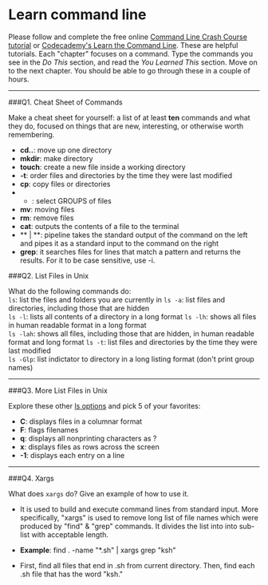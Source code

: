 # Learn command line

Please follow and complete the free online [Command Line Crash Course
tutorial](https://web.archive.org/web/20160708171659/http://cli.learncodethehardway.org/book/) or [Codecademy's Learn the Command Line](https://www.codecademy.com/learn/learn-the-command-line). These are helpful tutorials. Each "chapter" focuses on a command. Type the commands you see in the _Do This_ section, and read the _You Learned This_ section. Move on to the next chapter. You should be able to go through these in a couple of hours.

---

###Q1.  Cheat Sheet of Commands  

Make a cheat sheet for yourself: a list of at least **ten** commands and what they do, focused on things that are new, interesting, or otherwise worth remembering.

- **cd..**: move up one directory
- **mkdir**: make directory 
- **touch**: create a new file inside a working directory 
- **-t**: order files and directories by the time they were last modified 
- **cp**: copy files or directories 
- * : select GROUPS of files 
- **mv**: moving files 
- **rm**: remove files 
- **cat**: outputs the contents of a file to the terminal 
- ** | **: pipeline takes the standard output of the command on the left and pipes it as a standard input to the command on the right
- **grep**: it searches files for lines that match a pattern and returns the results. For it to be case sensitive, use -i. 

###Q2.  List Files in Unix   

What do the following commands do:  
`ls`: list the files and folders you are currently in 
`ls -a`: list files and directories, including those that are hidden   
`ls -l`: lists all contents of a directory in a long format 
`ls -lh`: shows all files in human readable format in a long format  
`ls -lah`: shows all files, including those that are hidden, in human readable format and long format 
`ls -t`: list files and directories by the time they were last modified   
`ls -Glp`: list indictator to directory in a long listing format (don't print group names)  

---

###Q3.  More List Files in Unix  

Explore these other [ls options](http://www.techonthenet.com/unix/basic/ls.php) and pick 5 of your favorites:

- **C**: displays files in a columnar format 
- **F**: flags filenames 
- **q**: displays all nonprinting characters as ? 
- **x**: displays files as rows across the screen 
- **-1**: displays each entry on a line 

---

###Q4.  Xargs   

What does `xargs` do? Give an example of how to use it.
- It is used to build and execute command lines from standard input. More specifically, "xargs" is used to remove long list of file names which were produced by "find" & "grep" commands. It divides the list into into sub-list with acceptable length. 

- **Example**: find . -name "*.sh" | xargs grep "ksh" 
- First, find all files that end in .sh from current directory. Then, find each .sh file that has the word "ksh." 
